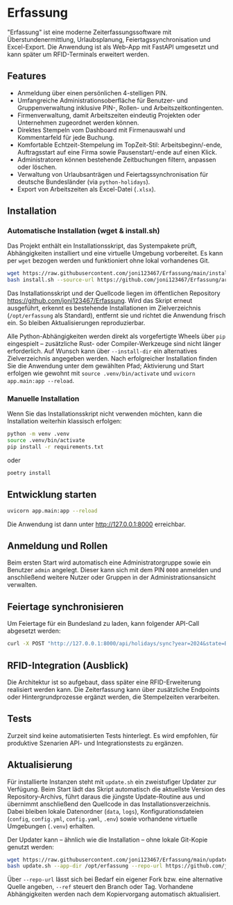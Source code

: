 # Erfassung

"Erfassung" ist eine moderne Zeiterfassungssoftware mit Überstundenermittlung, Urlaubsplanung, Feiertagssynchronisation und Excel-Export. Die Anwendung ist als Web-App mit FastAPI umgesetzt und kann später um RFID-Terminals erweitert werden.

## Features

- Anmeldung über einen persönlichen 4-stelligen PIN.
- Umfangreiche Administrationsoberfläche für Benutzer- und Gruppenverwaltung inklusive PIN-, Rollen- und Arbeitszeitkontingenten.
- Firmenverwaltung, damit Arbeitszeiten eindeutig Projekten oder Unternehmen zugeordnet werden können.
- Direktes Stempeln vom Dashboard mit Firmenauswahl und Kommentarfeld für jede Buchung.
- Komfortable Echtzeit-Stempelung im TopZeit-Stil: Arbeitsbeginn/-ende, Auftragsstart auf eine Firma sowie Pausenstart/-ende auf einen Klick.
- Administratoren können bestehende Zeitbuchungen filtern, anpassen oder löschen.
- Verwaltung von Urlaubsanträgen und Feiertagssynchronisation für deutsche Bundesländer (via `python-holidays`).
- Export von Arbeitszeiten als Excel-Datei (`.xlsx`).

## Installation

### Automatische Installation (wget & install.sh)

Das Projekt enthält ein Installationsskript, das Systempakete prüft, Abhängigkeiten installiert und eine virtuelle Umgebung vorbereitet. Es kann per `wget` bezogen werden und funktioniert ohne lokal vorhandenes Git.

```bash
wget https://raw.githubusercontent.com/joni123467/Erfassung/main/install.sh -O install.sh
bash install.sh --source-url https://github.com/joni123467/Erfassung/archive/refs/heads/main.tar.gz
```

Das Installationsskript und der Quellcode liegen im öffentlichen Repository <https://github.com/joni123467/Erfassung>. Wird das Skript erneut ausgeführt, erkennt es bestehende Installationen im Zielverzeichnis (`/opt/erfassung` als Standard), entfernt sie und richtet die Anwendung frisch ein. So bleiben Aktualisierungen reproduzierbar.

Alle Python-Abhängigkeiten werden direkt als vorgefertigte Wheels über `pip` eingespielt – zusätzliche Rust- oder Compiler-Werkzeuge sind nicht länger erforderlich. Auf Wunsch kann über `--install-dir` ein alternatives Zielverzeichnis angegeben werden. Nach erfolgreicher Installation finden Sie die Anwendung unter dem gewählten Pfad; Aktivierung und Start erfolgen wie gewohnt mit `source .venv/bin/activate` und `uvicorn app.main:app --reload`.

### Manuelle Installation

Wenn Sie das Installationsskript nicht verwenden möchten, kann die Installation weiterhin klassisch erfolgen:

```bash
python -m venv .venv
source .venv/bin/activate
pip install -r requirements.txt
```

oder

```bash
poetry install
```

## Entwicklung starten

```bash
uvicorn app.main:app --reload
```

Die Anwendung ist dann unter <http://127.0.0.1:8000> erreichbar.

## Anmeldung und Rollen

Beim ersten Start wird automatisch eine Administratorgruppe sowie ein Benutzer `admin` angelegt. Dieser kann sich mit dem PIN `0000` anmelden und anschließend weitere Nutzer oder Gruppen in der Administrationsansicht verwalten.

## Feiertage synchronisieren

Um Feiertage für ein Bundesland zu laden, kann folgender API-Call abgesetzt werden:

```bash
curl -X POST "http://127.0.0.1:8000/api/holidays/sync?year=2024&state=BY"
```

## RFID-Integration (Ausblick)

Die Architektur ist so aufgebaut, dass später eine RFID-Erweiterung realisiert werden kann. Die Zeiterfassung kann über zusätzliche Endpoints oder Hintergrundprozesse ergänzt werden, die Stempelzeiten verarbeiten.

## Tests

Zurzeit sind keine automatisierten Tests hinterlegt. Es wird empfohlen, für produktive Szenarien API- und Integrationstests zu ergänzen.

## Aktualisierung

Für installierte Instanzen steht mit `update.sh` ein zweistufiger Updater zur Verfügung. Beim Start lädt das Skript automatisch die
aktuellste Version des Repository-Archivs, führt daraus die jüngste Update-Routine aus und übernimmt anschließend den Quellcode in
das Installationsverzeichnis. Dabei bleiben lokale Datenordner (`data`, `logs`), Konfigurationsdateien (`config`, `config.yml`,
`config.yaml`, `.env`) sowie vorhandene virtuelle Umgebungen (`.venv`) erhalten.

Der Updater kann – ähnlich wie die Installation – ohne lokale Git-Kopie genutzt werden:

```bash
wget https://raw.githubusercontent.com/joni123467/Erfassung/main/update.sh -O update.sh
bash update.sh --app-dir /opt/erfassung --repo-url https://github.com/joni123467/Erfassung --ref main
```

Über `--repo-url` lässt sich bei Bedarf ein eigener Fork bzw. eine alternative Quelle angeben, `--ref` steuert den Branch oder Tag.
Vorhandene Abhängigkeiten werden nach dem Kopiervorgang automatisch aktualisiert.
